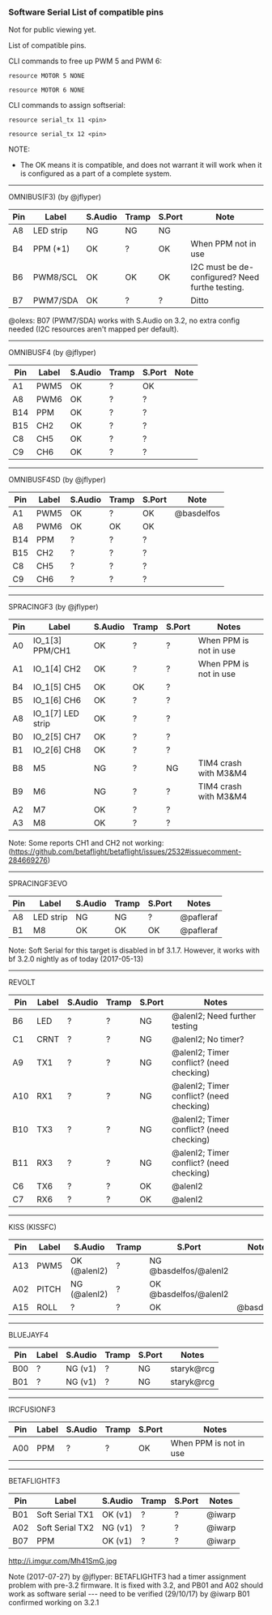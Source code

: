 ### Software Serial List of compatible pins

Not for public viewing yet.

List of compatible pins.

CLI commands to free up PWM 5 and PWM 6:

`resource MOTOR 5 NONE`

`resource MOTOR 6 NONE`

CLI commands to assign softserial:

`resource serial_tx 11 <pin>`

`resource serial_tx 12 <pin>`


NOTE:
- The OK means it is compatible, and does not warrant it will work when it is configured as a part of a complete system.

---
OMNIBUS(F3) (by @jflyper)

| Pin | Label     | S.Audio | Tramp | S.Port | Note                    |
|-----|-----------|---------|-------|--------|-------------------------|
| A8  | LED strip | NG      | NG    | NG     |                         |
| B4  | PPM (*1)  | OK      | ?     | OK     | When PPM not in use     |
| B6  | PWM8/SCL  | OK      | OK    | OK     | I2C must be de-configured? Need furthe testing. |
| B7  | PWM7/SDA  | OK      | ?     | ?      | Ditto                        |

@olexs: B07 (PWM7/SDA) works with S.Audio on 3.2, no extra config needed (I2C resources aren't mapped per default).

---
OMNIBUSF4 (by @jflyper)

| Pin | Label     | S.Audio | Tramp | S.Port | Note |
|-----|-----------|---------|-------|--------|------|
| A1  | PWM5      | OK      | ?     | OK     |      |
| A8  | PWM6      | OK      | ?     | ?      |      |
| B14 | PPM       | OK      | ?     | ?      |      |
| B15 | CH2       | OK      | ?     | ?      |      |
| C8  | CH5       | OK      | ?     | ?      |      |
| C9  | CH6       | OK      | ?     | ?      |      |

---
OMNIBUSF4SD (by @jflyper)

| Pin | Label     | S.Audio | Tramp | S.Port | Note |
|-----|-----------|---------|-------|--------|------|
| A1  | PWM5      | OK       | ?     | OK     | @basdelfos      |
| A8  | PWM6      | OK      | OK    | OK     |      |
| B14 | PPM       | ?       | ?     | ?      |      |
| B15 | CH2       | ?       | ?     | ?      |      |
| C8  | CH5       | ?       | ?     | ?      |      |
| C9  | CH6       | ?       | ?     | ?      |      |

---
SPRACINGF3 (by @jflyper)

| Pin | Label             | S.Audio | Tramp | S.Port | Notes                  |
|-----|-------------------|---------|-------|--------|------------------------|
| A0  | IO_1[3] PPM/CH1   | OK      | ?     | ?      | When PPM is not in use |
| A1  | IO_1[4] CH2       | OK      | ?     | ?      | When PPM is not in use |
| B4  | IO_1[5] CH5       | OK      | OK    | ?      |                        |
| B5  | IO_1[6] CH6       | OK      | ?     | ?      |                        |
| A8  | IO_1[7] LED strip | OK      | ?     | ?      |                        |
| B0  | IO_2[5] CH7       | OK      | ?     | ?      |                        |
| B1  | IO_2[6] CH8       | OK      | ?     | ?      |                        |
| B8  | M5                | NG      | ?     | NG     | TIM4 crash with M3&M4  |
| B9  | M6                | NG      | ?     | ?      | TIM4 crash with M3&M4  |
| A2  | M7                | OK      | ?     | ?      |                        |
| A3  | M8                | OK      | ?     | ?      |                        |

Note: Some reports CH1 and CH2 not working: (https://github.com/betaflight/betaflight/issues/2532#issuecomment-284669276)

---
SPRACINGF3EVO

| Pin | Label             | S.Audio | Tramp | S.Port | Notes                  |
|-----|-------------------|---------|-------|--------|------------------------|
| A8  | LED strip         | NG      | NG    | ?      | @pafleraf              |
| B1  | M8                | OK      | OK    | OK     | @pafleraf              |

Note: Soft Serial for this target is disabled in bf 3.1.7. However, it works with bf 3.2.0 nightly as of today (2017-05-13)

---
REVOLT

| Pin | Label             | S.Audio | Tramp | S.Port | Notes                  |
|-----|-------------------|---------|-------|--------|------------------------|
| B6  | LED               | ?       | ?     | NG     | @alenl2; Need further testing            |
| C1  | CRNT              | ?       | ?     | NG     | @alenl2; No timer?     |
| A9  | TX1               | ?       | ?     | NG     | @alenl2; Timer conflict? (need checking) |
| A10 | RX1               | ?       | ?     | NG     | @alenl2; Timer conflict? (need checking) |
| B10 | TX3               | ?       | ?     | NG     | @alenl2; Timer conflict? (need checking) |
| B11 | RX3               | ?       | ?     | NG     | @alenl2; Timer conflict? (need checking) |
| C6  | TX6               | ?       | ?     | OK     | @alenl2                |
| C7  | RX6               | ?       | ?     | OK     | @alenl2                |

---
KISS (KISSFC)

| Pin | Label             | S.Audio | Tramp | S.Port | Notes                  |
|-----|-------------------|---------|-------|--------|------------------------|
| A13 | PWM5              | OK (@alenl2)       | ?     | NG  @basdelfos/@alenl2 |    |
| A02 | PITCH             | NG (@alenl2)       | ?     | OK  @basdelfos/@alenl2 |    |
| A15 | ROLL              | ?       | ?     | OK     | @basdelfos |

---
BLUEJAYF4

| Pin | Label             | S.Audio | Tramp | S.Port | Notes                  |
|-----|-------------------|---------|-------|--------|------------------------|
| B00 | ?                 | NG (v1) | ?     | NG     | staryk@rcg             |
| B01 | ?                 | NG (v1) | ?     | NG     | staryk@rcg             |

---
IRCFUSIONF3

| Pin | Label             | S.Audio | Tramp | S.Port | Notes                  |
|-----|-------------------|---------|-------|--------|------------------------|
| A00 | PPM               | ?       | ?     | OK     | When PPM is not in use |


---
BETAFLIGHTF3

| Pin | Label             | S.Audio | Tramp | S.Port | Notes                  |
|-----|-------------------|---------|-------|--------|------------------------|
| B01 | Soft Serial TX1   | OK (v1) | ?     | ?      |  @iwarp                |
| A02 | Soft Serial TX2   | NG (v1) | ?     | ?      |  @iwarp                |
| B07 | PPM               | OK (v1) | ?     | ?      |  @iwarp                |

http://i.imgur.com/Mh41SmG.jpg

Note (2017-07-27) by @jflyper: BETAFLIGHTF3 had a timer assignment problem with pre-3.2 firmware. It is fixed with 3.2, and PB01 and A02 should work as software serial --- need to be verified
(29/10/17) by @iwarp B01 confirmed working on 3.2.1
